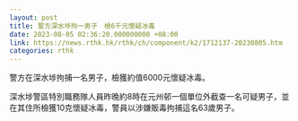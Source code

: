 ```yaml
---
layout: post
title: 警方深水埗拘一男子　檢6千元懷疑冰毒
date: 2023-08-05 02:36:20.000000000 +08:00
link: https://news.rthk.hk/rthk/ch/component/k2/1712137-20230805.htm
categories: rthk
---
```


警方在深水埗拘捕一名男子，檢獲約值6000元懷疑冰毒。

深水埗警區特別職務隊人員昨晚約8時在元州邨一個單位外截查一名可疑男子，並在其住所檢獲10克懷疑冰毒，警員以涉嫌販毒拘捕這名63歲男子。
